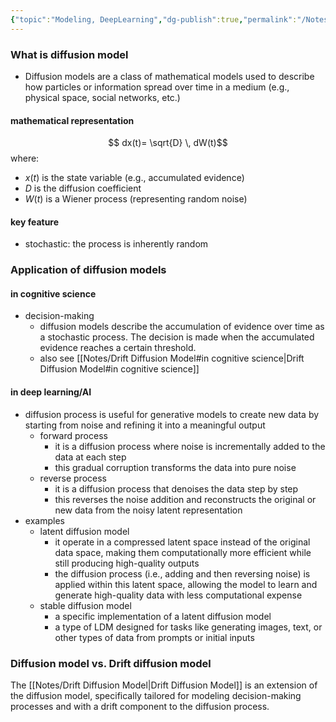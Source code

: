 ```yaml
---
{"topic":"Modeling, DeepLearning","dg-publish":true,"permalink":"/Notes/Diffusion Model/","dgPassFrontmatter":true,"noteIcon":""}
---
```


### What is diffusion model
- Diffusion models are a class of mathematical models used to describe how particles or information spread over time in a medium (e.g., physical space, social networks, etc.)
#### mathematical representation
$$ dx(t)= \sqrt{D} \, dW(t)$$
where:
- $x(t)$ is the state variable (e.g., accumulated evidence)
- $D$ is the diffusion coefficient
- $W(t)$ is a Wiener process (representing random noise)
#### key feature
- stochastic: the process is inherently random

### Application of diffusion models
#### in cognitive science
- decision-making 
	- diffusion models describe the accumulation of evidence over time as a stochastic process. The decision is made when the accumulated evidence reaches a certain threshold.
	- also see [[Notes/Drift Diffusion Model#in cognitive science\|Drift Diffusion Model#in cognitive science]]
#### in deep learning/AI
- diffusion process is useful for generative models to create new data by starting from noise and refining it into a meaningful output
	- forward process
		- it is a diffusion process where noise is incrementally added to the data at each step  
		- this gradual corruption transforms the data into pure noise
	- reverse process 
		- it is a diffusion process that denoises the data step by step
		- this reverses the noise addition and reconstructs the original or new data from the noisy latent representation
- examples
	- latent diffusion model
		- it operate in a compressed latent space instead of the original data space, making them computationally more efficient while still producing high-quality outputs
		- the diffusion process (i.e., adding and then reversing noise) is applied within this latent space, allowing the model to learn and generate high-quality data with less computational expense
	- stable diffusion model
		- a specific implementation of a latent diffusion model
		- a type of LDM designed for tasks like generating images, text, or other types of data from prompts or initial inputs


### Diffusion model vs. Drift diffusion model
The [[Notes/Drift Diffusion Model\|Drift Diffusion Model]] is an extension of the diffusion model, specifically tailored for modeling decision-making processes and with a drift component to the diffusion process. 



